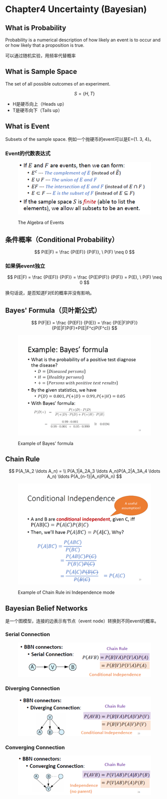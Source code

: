 # Chapter4 Uncertainty (Bayesian)

## What is Probability

Probability is a numerical description of how likely an event is to occur and or how likely that a proposition is true.

可以通过随机实验，用频率代替概率

## What is Sample Space

The set of all possible outcomes of an experiment.

$$
S=\{H,T\}
$$

* H是硬币向上（Heads up）
* T是硬币向下（Tails up）

## What is Event

Subsets of the sample space. 例如一个抛硬币的event可以是E={1. 3, 4}。

### Event的代数表达式

<figure><img src="../.gitbook/assets/Image_20231220153208.png" alt=""><figcaption><p>The Algebra of Events</p></figcaption></figure>

## 条件概率（Conditional Probability）

$$
P(E|F) = \frac {P(EF)} {P(F)}, \ P(F) \neq 0
$$

### 如果俩event独立

$$
P(E|F) = \frac {P(EF)} {P(F)} =  \frac {P(E)P(F)} {P(F)} = P(E), \ P(F) \neq 0
$$

换句话说，是否知道F对E的概率并没有影响。

## Bayes' Formula（贝叶斯公式）

$$
P(F|E) = \frac {P(EF)} {P(E)} = \frac {P(E|F)P(F)} {P(E|F)P(F)+P(E|F^c)P(F^c)}
$$

<figure><img src="../.gitbook/assets/Image_20231220154117.png" alt=""><figcaption><p>Example of Bayes' formula</p></figcaption></figure>

## Chain Rule

$$
P(A_1A_2 \ldots A_n) = \\ P(A_1|A_2A_3 \ldots A_n)P(A_2|A_3A_4 \ldots A_n) \ldots P(A_{n-1}|A_n)P(A_n)
$$

<figure><img src="../.gitbook/assets/Image_20231220154442.png" alt=""><figcaption><p>Example of Chain Rule ini Independence mode</p></figcaption></figure>

## Bayesian Belief Networks

是一个图模型，连接的边表示有节点（event node）转换到不同event的概率。

### Serial Connection

<figure><img src="../.gitbook/assets/Image_20231220154725.png" alt=""><figcaption></figcaption></figure>

### Diverging Connection

<figure><img src="../.gitbook/assets/Image_20231220154809.png" alt=""><figcaption></figcaption></figure>

### Converging Connection

<figure><img src="../.gitbook/assets/Image_20231220154857.png" alt=""><figcaption></figcaption></figure>
